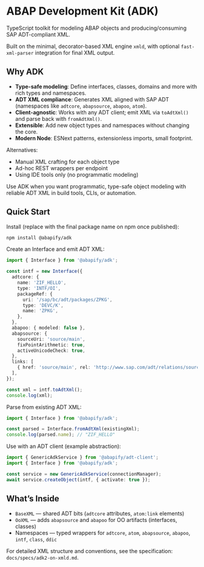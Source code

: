 # ABAP Development Kit (ADK)

TypeScript toolkit for modeling ABAP objects and producing/consuming SAP ADT-compliant XML.

Built on the minimal, decorator-based XML engine `xmld`, with optional `fast-xml-parser` integration for final XML output.

## Why ADK

- **Type-safe modeling**: Define interfaces, classes, domains and more with rich types and namespaces.
- **ADT XML compliance**: Generates XML aligned with SAP ADT (namespaces like `adtcore`, `abapsource`, `abapoo`, `atom`).
- **Client-agnostic**: Works with any ADT client; emit XML via `toAdtXml()` and parse back with `fromAdtXml()`.
- **Extensible**: Add new object types and namespaces without changing the core.
- **Modern Node**: ESNext patterns, extensionless imports, small footprint.

Alternatives:

- Manual XML crafting for each object type
- Ad-hoc REST wrappers per endpoint
- Using IDE tools only (no programmatic modeling)

Use ADK when you want programmatic, type-safe object modeling with reliable ADT XML in build tools, CLIs, or automation.

## Quick Start

Install (replace with the final package name on npm once published):

```bash
npm install @abapify/adk
```

Create an Interface and emit ADT XML:

```ts
import { Interface } from '@abapify/adk';

const intf = new Interface({
  adtcore: {
    name: 'ZIF_HELLO',
    type: 'INTF/OI',
    packageRef: {
      uri: '/sap/bc/adt/packages/ZPKG',
      type: 'DEVC/K',
      name: 'ZPKG',
    },
  },
  abapoo: { modeled: false },
  abapsource: {
    sourceUri: 'source/main',
    fixPointArithmetic: true,
    activeUnicodeCheck: true,
  },
  links: [
    { href: 'source/main', rel: 'http://www.sap.com/adt/relations/source' },
  ],
});

const xml = intf.toAdtXml();
console.log(xml);
```

Parse from existing ADT XML:

```ts
import { Interface } from '@abapify/adk';

const parsed = Interface.fromAdtXml(existingXml);
console.log(parsed.name); // "ZIF_HELLO"
```

Use with an ADT client (example abstraction):

```ts
import { GenericAdkService } from '@abapify/adt-client';
import { Interface } from '@abapify/adk';

const service = new GenericAdkService(connectionManager);
await service.createObject(intf, { activate: true });
```

## What’s Inside

- `BaseXML` — shared ADT bits (`adtcore` attributes, `atom:link` elements)
- `OoXML` — adds `abapsource` and `abapoo` for OO artifacts (interfaces, classes)
- Namespaces — typed wrappers for `adtcore`, `atom`, `abapsource`, `abapoo`, `intf`, `class`, `ddic`

For detailed XML structure and conventions, see the specification: `docs/specs/adk2-on-xmld.md`.
